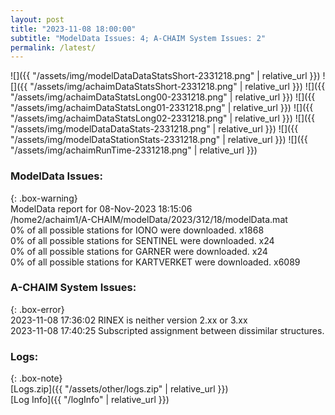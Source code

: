 ```yaml
---
layout: post
title: "2023-11-08 18:00:00"
subtitle: "ModelData Issues: 4; A-CHAIM System Issues: 2"
permalink: /latest/
---
```


![]({{ "/assets/img/modelDataDataStatsShort-2331218.png" | relative_url }})
![]({{ "/assets/img/achaimDataStatsShort-2331218.png" | relative_url }})
![]({{ "/assets/img/achaimDataStatsLong00-2331218.png" | relative_url }})
![]({{ "/assets/img/achaimDataStatsLong01-2331218.png" | relative_url }})
![]({{ "/assets/img/achaimDataStatsLong02-2331218.png" | relative_url }})
![]({{ "/assets/img/modelDataDataStats-2331218.png" | relative_url }})
![]({{ "/assets/img/modelDataStationStats-2331218.png" | relative_url }})
![]({{ "/assets/img/achaimRunTime-2331218.png" | relative_url }})


### ModelData Issues:  
  
{: .box-warning}  
 ModelData report for 08-Nov-2023 18:15:06   
 /home2/achaim1/A-CHAIM/modelData/2023/312/18/modelData.mat   
 0% of all possible stations for IONO were downloaded. x1868   
 0% of all possible stations for SENTINEL were downloaded. x24   
 0% of all possible stations for GARNER were downloaded. x24   
 0% of all possible stations for KARTVERKET were downloaded. x6089   
  
### A-CHAIM System Issues:  
  
{: .box-error}  
2023-11-08 17:36:02 RINEX is neither version 2.xx or 3.xx  
2023-11-08 17:40:25 Subscripted assignment between dissimilar structures.  

### Logs:  
  
{: .box-note}  
[Logs.zip]({{ "/assets/other/logs.zip" | relative_url }})  
[Log Info]({{ "/logInfo" | relative_url }})  
